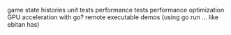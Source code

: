 game state histories
unit tests
performance tests
    performance optimization
       GPU acceleration with go?
remote executable demos (using go run ... like ebitan has)
